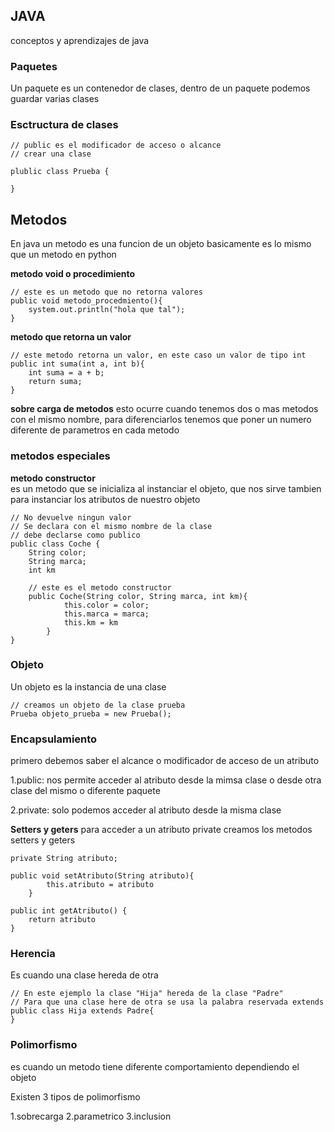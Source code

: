 ## JAVA
conceptos y aprendizajes de java

### Paquetes
Un paquete es un contenedor de clases, dentro de un paquete podemos guardar
varias clases

### Esctructura de clases
```
// public es el modificador de acceso o alcance
// crear una clase

plublic class Prueba {

}
```
## Metodos
En java un metodo es una funcion de un objeto basicamente es lo mismo que un
metodo en python

**metodo void o procedimiento**
```
// este es un metodo que no retorna valores
public void metodo_procedmiento(){
    system.out.println("hola que tal");
}
```

**metodo que retorna un valor**
```
// este metodo retorna un valor, en este caso un valor de tipo int 
public int suma(int a, int b){
    int suma = a + b;
    return suma;
}
```

**sobre carga de metodos**
esto ocurre cuando tenemos dos o mas metodos con el mismo nombre, para diferenciarlos
tenemos que poner un numero diferente de parametros en cada metodo

### metodos especiales

**metodo constructor**   
es un metodo que se inicializa al instanciar el objeto, que nos sirve tambien
para instanciar los atributos de nuestro objeto
```
// No devuelve ningun valor
// Se declara con el mismo nombre de la clase
// debe declarse como publico
public class Coche {
    String color;
    String marca;
    int km

    // este es el metodo constructor
    public Coche(String color, String marca, int km){
            this.color = color;
            this.marca = marca;
            this.km = km
        }
}
```


### Objeto
Un objeto es la instancia de una clase
```
// creamos un objeto de la clase prueba
Prueba objeto_prueba = new Prueba();
```

### Encapsulamiento
primero debemos saber el alcance o modificador de acceso de un atributo

1.public: nos permite acceder al atributo desde la mimsa clase o desde otra clase del 
mismo o diferente paquete 

2.private: solo podemos acceder al atributo desde la misma clase 

**Setters y geters**
para acceder a un atributo private creamos los metodos setters y geters

```
private String atributo;

public void setAtributo(String atributo){
        this.atributo = atributo
    }

public int getAtributo() {
    return atributo
}
```

### Herencia
Es cuando una clase hereda de otra

```
// En este ejemplo la clase "Hija" hereda de la clase "Padre"
// Para que una clase here de otra se usa la palabra reservada extends
public class Hija extends Padre{
}
```

### Polimorfismo

es cuando un metodo tiene diferente comportamiento dependiendo el objeto    

Existen 3 tipos de polimorfismo

1.sobrecarga
2.parametrico
3.inclusion

